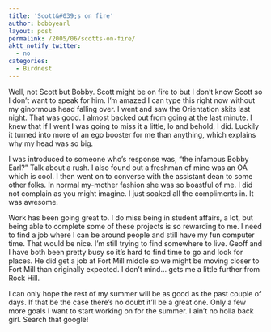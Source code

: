 ```yaml
---
title: 'Scott&#039;s on fire'
author: bobbyearl
layout: post
permalink: /2005/06/scotts-on-fire/
aktt_notify_twitter:
  - no
categories:
  - Birdnest
---
```

Well, not Scott but Bobby. Scott might be on fire to but I don&#8217;t know Scott so I don&#8217;t want to speak for him. I&#8217;m amazed I can type this right now without my ginormous head falling over. I went and saw the Orientation skits last night. That was good. I almost backed out from going at the last minute. I knew that if I went I was going to miss it a little, lo and behold, I did. Luckily it turned into more of an ego booster for me than anything, which explains why my head was so big. 

I was introduced to someone who&#8217;s response was, &#8220;the infamous Bobby Earl?&#8221; Talk about a rush. I also found out a freshman of mine was an OA which is cool. I then went on to converse with the assistant dean to some other folks. In normal my-mother fashion she was so boastful of me. I did not complain as you might imagine. I just soaked all the compliments in. It was awesome. 

Work has been going great to. I do miss being in student affairs, a lot, but being able to complete some of these projects is so rewarding to me. I need to find a job where I can be around people and still have my fun computer time. That would be nice. I&#8217;m still trying to find somewhere to live. Geoff and I have both been pretty busy so it&#8217;s hard to find time to go and look for places. He did get a job at Fort Mill middle so we might be moving closer to Fort Mill than originally expected. I don&#8217;t mind&#8230; gets me a little further from Rock Hill. 

I can only hope the rest of my summer will be as good as the past couple of days. If that be the case there&#8217;s no doubt it&#8217;ll be a great one. Only a few more goals I want to start working on for the summer. I ain&#8217;t no holla back girl. Search that google!